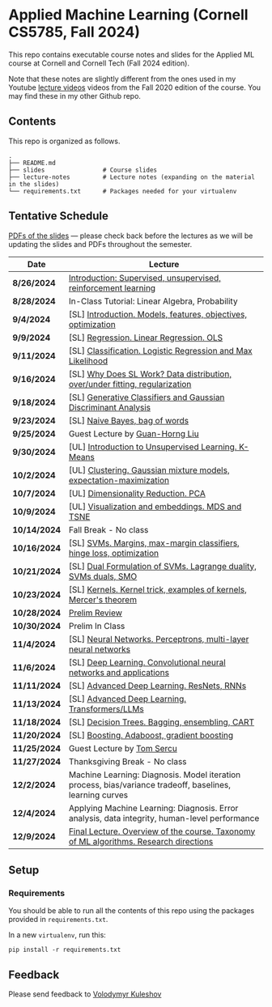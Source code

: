 # Applied Machine Learning (Cornell CS5785, Fall 2024)

This repo contains executable course notes and slides for the Applied ML course at Cornell and Cornell Tech (Fall 2024 edition).

Note that these notes are slightly different from the ones used in my Youtube [lecture videos](https://www.youtube.com/watch?v=vcE9WGbi4QY&list=PL2UML_KCiC0UlY7iCQDSiGDMovaupqc83) videos from the Fall 2020 edition of the course. You may find these in my other Github repo.

## Contents

This repo is organized as follows.

```
.
├── README.md
├── slides                # Course slides
├── lecture-notes         # Lecture notes (expanding on the material in the slides)
└── requirements.txt      # Packages needed for your virtualenv
```

## Tentative Schedule
[PDFs of the slides](https://drive.google.com/drive/folders/1-M6tNLGOMa4erAMj31jwmm-6m2MK0Prw?usp=sharing) —
please check back before the lectures as we will be updating the slides and PDFs throughout the semester.

| Date | Lecture |
|------|---------|
| **8/26/2024** | [Introduction: Supervised, unsupervised, reinforcement learning](./slides/lecture01-introduction.ipynb) |
| **8/28/2024** | In-Class Tutorial: Linear Algebra, Probability |
| **9/4/2024** | [SL] [Introduction. Models, features, objectives, optimization](./slides/lecture02-supervised-learning.ipynb) |
| **9/9/2024** | [SL] [Regression. Linear Regression. OLS](./slides/lecture03-linear-regression.ipynb) |
| **9/11/2024** | [SL] [Classification. Logistic Regression and Max Likelihood](./slides/lecture04-classification.ipynb) |
| **9/16/2024** | [SL] [Why Does SL Work? Data distribution, over/under fitting, regularization](./slides/lecture05-regularization.ipynb) |
| **9/18/2024** | [SL] [Generative Classifiers and Gaussian Discriminant Analysis](./slides/lecture06-gaussian-discriminant-analysis.ipynb) |
| **9/23/2024** | [SL] [Naive Bayes, bag of words](./slides/lecture07-naive-bayes.ipynb)
| **9/25/2024** | Guest Lecture by [Guan-Horng Liu](https://ghliu.github.io/) |
| **9/30/2024** | [UL] [Introduction to Unsupervised Learning. K-Means](./slides/lecture08-unsupervised-learning.ipynb) |
| **10/2/2024** | [UL] [Clustering. Gaussian mixture models, expectation-maximization](./slides/lecture09-clustering.ipynb) |
| **10/7/2024** | [UL] [Dimensionality Reduction. PCA](./slides/lecture10-dimensionality-reduction.ipynb) |
| **10/9/2024** | [UL] [Visualization and embeddings. MDS and TSNE](./slides/lecture11-mds-tsne.ipynb) |
| **10/14/2024** | Fall Break - No class |
| **10/16/2024** | [SL] [SVMs. Margins, max-margin classifiers, hinge loss, optimization](./slides/lecture12-suppor-vector-machines.ipynb) |
| **10/21/2024** | [SL] [Dual Formulation of SVMs. Lagrange duality, SVMs duals, SMO](./slides/lecture13-svm-dual.ipynb) |
| **10/23/2024** | [SL] [Kernels. Kernel trick, examples of kernels, Mercer's theorem](./slides/lecture14-kernels.ipynb) |
| **10/28/2024** | [Prelim Review](./slides/lecture15-midterm-review.ipynb) |
| **10/30/2024** | Prelim In Class |
| **11/4/2024** | [SL] [Neural Networks. Perceptrons, multi-layer neural networks](./slides/lecture16-neural-networks.ipynb) |
| **11/6/2024** | [SL] [Deep Learning. Convolutional neural networks and applications](./slides/lecture17-deep-learning.ipynb) |
| **11/11/2024** | [SL] [Advanced Deep Learning. ResNets, RNNs](https://drive.google.com/file/d/1mdW7-2Y63HVXVl6rr2m8XSOMpHlkjL6z/view?usp=drive_link) |
| **11/13/2024** | [SL] [Advanced Deep Learning. Transformers/LLMs](./slides/lecture19-llms.ipynb) |
| **11/18/2024** | [SL] [Decision Trees. Bagging, ensembling, CART](./slides/lecture20-decision-trees.ipynb) |
| **11/20/2024** | [SL] [Boosting. Adaboost, gradient boosting](./slides/lecture21-boosting.ipynb) |
| **11/25/2024** | Guest Lecture by [Tom Sercu](https://tom.sercu.me/) |
| **11/27/2024** | Thanksgiving Break - No class |
| **12/2/2024** | Machine Learning: Diagnosis. Model iteration process, bias/variance tradeoff, baselines, learning curves |
| **12/4/2024** | Applying Machine Learning: Diagnosis. Error analysis, data integrity, human-level performance |
| **12/9/2024** | [Final Lecture. Overview of the course. Taxonomy of ML algorithms. Research directions](./slides/lecture24-overview.ipynb) |

## Setup

### Requirements

You should be able to run all the contents of this repo using the packages provided in `requirements.txt`.

In a new `virtualenv`, run this:
```
pip install -r requirements.txt
```

## Feedback

Please send feedback to [Volodymyr Kuleshov](https://www.cs.cornell.edu/~kuleshov/)
